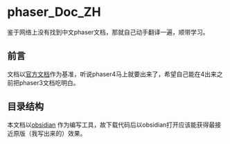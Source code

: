 # phaser_Doc_ZH
鉴于网络上没有找到中文phaser文档，那就自己动手翻译一遍，顺带学习。

## 前言

文档以[官方文档](https://photonstorm.github.io/phaser3-docs/index.html)作为基准，听说phaser4马上就要出来了，希望自己能在4出来之前把phaser3文档吃明白。

## 目录结构

本文档以[obsidian](https://obsidian.md/) 作为编写工具，故下载代码后以obsidian打开应该能获得最接近原版（我写出来的）效果。


